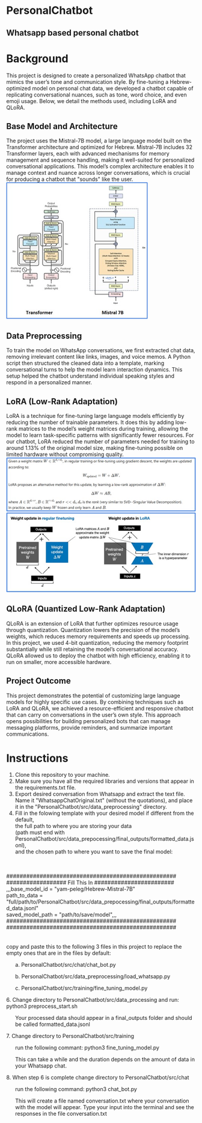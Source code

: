 # PersonalChatbot
## Whatsapp based personal chatbot

# Background
This project is designed to create a personalized WhatsApp chatbot that mimics the user’s tone and communication style. By fine-tuning a Hebrew-optimized model on personal chat data, 
we developed a chatbot capable of replicating conversational nuances, such as tone, word choice, and even emoji usage. Below, we detail the methods used, including LoRA and QLoRA.

## Base Model and Architecture
The project uses the Mistral-7B model, a large language model built on the Transformer architecture and optimized for Hebrew. Mistral-7B includes 32 Transformer layers, each with advanced mechanisms for memory management and sequence handling, 
making it well-suited for personalized conversational applications. This model’s complex architecture enables it to manage context and nuance across longer conversations, which is crucial for producing a chatbot that "sounds" like the user.
<br />
![image info](images/image1.jpg)
## Data Preprocessing
To train the model on WhatsApp conversations, we first extracted chat data, removing irrelevant content like links, images, and voice memos. A Python script then structured the cleaned data into a template, 
marking conversational turns to help the model learn interaction dynamics. This setup helped the chatbot understand individual speaking styles and respond in a personalized manner.

## LoRA (Low-Rank Adaptation)
LoRA is a technique for fine-tuning large language models efficiently by reducing the number of trainable parameters. It does this by adding low-rank matrices to the model’s weight matrices during training, 
allowing the model to learn task-specific patterns with significantly fewer resources. For our chatbot, LoRA reduced the number of parameters needed for training to around 1.13% of the original model size, 
making fine-tuning possible on limited hardware without compromising quality.
<br />
![image info](images/image2.jpg)
<br />
![image info](images/image3.jpg)
## QLoRA (Quantized Low-Rank Adaptation)
QLoRA is an extension of LoRA that further optimizes resource usage through quantization. Quantization lowers the precision of the model’s weights, which reduces memory requirements and speeds up processing. 
In this project, we used 4-bit quantization, reducing the memory footprint substantially while still retaining the model’s conversational accuracy. 
QLoRA allowed us to deploy the chatbot with high efficiency, enabling it to run on smaller, more accessible hardware.

## Project Outcome
This project demonstrates the potential of customizing large language models for highly specific use cases. By combining techniques such as LoRA and QLoRA, 
we achieved a resource-efficient and responsive chatbot that can carry on conversations in the user’s own style. 
This approach opens possibilities for building personalized bots that can manage messaging platforms, provide reminders, and summarize important communications.


# Instructions
  1. Clone this repository to your machine.
  2. Make sure you have all the required libraries and versions that appear in the requirements.txt file.
  3. Export desired conversation from Whatsapp and extract the text file. Name it "WhatsappChatOriginal.txt" (without the quotations), and place it in the "PersonalChatbot/src/data_preprocessing" directory.
  4. Fill in the folowing template with your desired model if different from the default,<br />
     the full path to where you are storing your data <br />
     (path must end with PersonalChatbot/src/data_prepocessing/final_outputs/formatted_data.jsonl),<br />
     and the chosen path to where you want to save the final model:<br />
<br />
<br />
      ###################################################<br />
      ################## Fill This In ########################<br />
      ,,,base_model_id = "yam-peleg/Hebrew-Mistral-7B"<br />
      path_to_data = "full/path/to/PersonalChatbot/src/data_prepocessing/final_outputs/formatted_data.jsonl"<br />
      saved_model_path = "path/to/save/model",,,<br />
      ###################################################<br />
      ###################################################<br />
<br />
<br />
     copy and paste this to the following 3 files in this project to replace the empty ones that are in the files by default:
       <ul>a. PersonalChatbot/src/chat/chat_bot.py</ul>
       <ul>b. PersonalChatbot/src/data_preprocessing/load_whatsapp.py</ul>
       <ul>c. PersonalChatbot/src/training/fine_tuning_model.py</ul>
  6. Change directory to PersonalChatbot/src/data_processing and run: python3 preprocess_start.sh
     <ul>Your processed data should appear in a final_outputs folder and should be called formatted_data.jsonl</ul>
  7. Change directory to PersonalChatbot/src/training
     <ul>run the following commant: python3 fine_tuning_model.py</ul>
     <ul>This can take a while and the duration depends on the amount of data in your Whatsapp chat.</ul>
  8. When step 6 is complete change directory to PersonalChatbot/src/chat</ul>
     <ul>run the following command: python3 chat_bot.py</ul>
     <ul>This will create a file named conversation.txt where your conversation with the model will appear. Type your input into the terminal and see the responses in the file conversation.txt</ul>

